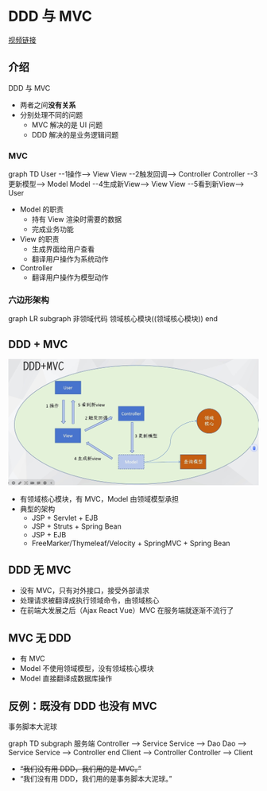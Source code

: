 # DDD 与 MVC

[视频链接](https://www.bilibili.com/video/BV1F6421u7KF)

## 介绍

DDD 与 MVC

- 两者之间**没有关系**
- 分别处理不同的问题
  - MVC 解决的是 UI 问题
  - DDD 解决的是业务逻辑问题

### MVC

<mermaid>
graph TD
User --1操作--> View
View --2触发回调-->  Controller
Controller --3更新模型--> Model
Model --4生成新View--> View
View --5看到新View--> User
</mermaid>

- Model 的职责
  - 持有 View 渲染时需要的数据
  - 完成业务功能
- View 的职责
  - 生成界面给用户查看
  - 翻译用户操作为系统动作
- Controller
  - 翻译用户操作为模型动作

### 六边形架构

<mermaid>
graph LR
subgraph 非领域代码
领域核心模块((领域核心模块))
end
</mermaid>

## DDD + MVC

![图示](./12-mvc1.png)

- 有领域核心模块，有 MVC，Model 由领域模型承担
- 典型的架构
  - JSP + Servlet + EJB
  - JSP + Struts + Spring Bean
  - JSP + EJB
  - FreeMarker/Thymeleaf/Velocity + SpringMVC + Spring Bean

## DDD 无 MVC

- 没有 MVC，只有对外接口，接受外部请求
- 处理请求被翻译成执行领域命令，由领域核心
- 在前端大发展之后（Ajax React Vue）MVC 在服务端就逐渐不流行了

## MVC 无 DDD

- 有 MVC
- Model 不使用领域模型，没有领域核心模块
- Model 直接翻译成数据库操作

## 反例：既没有 DDD 也没有 MVC

事务脚本大泥球

<mermaid>
graph TD
subgraph 服务端
Controller --> Service
Service --> Dao
Dao --> Service
Service --> Controller
end
Client --> Controller
Controller --> Client
</mermaid>

- ~~“我们没有用 DDD，我们用的是 MVC。”~~
- “我们没有用 DDD，我们用的是事务脚本大泥球。”
